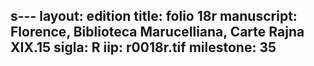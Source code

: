 s---
layout: edition
title: folio 18r
manuscript: Florence, Biblioteca Marucelliana, Carte Rajna XIX.15
sigla: R
iip: r0018r.tif
milestone: 35
---